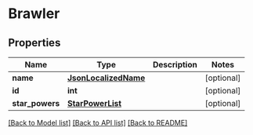 # Brawler

## Properties
Name | Type | Description | Notes
------------ | ------------- | ------------- | -------------
**name** | [**JsonLocalizedName**](JsonLocalizedName.md) |  | [optional] 
**id** | **int** |  | [optional] 
**star_powers** | [**StarPowerList**](StarPowerList.md) |  | [optional] 

[[Back to Model list]](../README.md#documentation-for-models) [[Back to API list]](../README.md#documentation-for-api-endpoints) [[Back to README]](../README.md)

